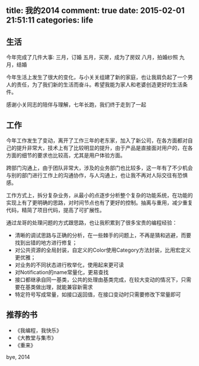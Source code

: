 title: 我的2014
comment: true
date: 2015-02-01 21:51:11
categories: life
---

## 生活

今年完成了几件大事: 
三月，订婚
五月，买房，成为了房奴
八月，拍婚纱照
九月，结婚

今年生活上发生了很大的变化，与小关关组建了新的家庭，也让我肩负起了一个男人的责任，为了我们新的生活而奋斗。希望我能为家人和老婆创造更好的生活条件。

感谢小关同志的陪伴与理解，七年长跑，我们终于走到了一起


## 工作

今年工作发生了变动，离开了工作三年的老东家，加入了新公司，在各方面都对自己的提升非常大，技术上有了比较明显的提升，由于产品是直接面对用户的，在各方面的细节的要求也比较高，尤其是用户体验方面。

跨部门沟通上，由于团队非常大，涉及的业务部门也比较多，这一年有了不少机会与别的部门进行工作上的沟通协作，与人沟通上，也让我不再对人际交往有恐惧感。

工作方式上，拆分复杂业务，从最小的点逐步分析整个复杂的功能系统，在功能的实现上有了更明确的思路，对时间节点也有了更好的控制。抽离与重用，减少重复代码，精简了项目代码，提高了可扩展性。

通过龙哥的处理问题的方式跟思路，也让我积累到了很多宝贵的编程经验：

- 清晰的调试思路与正确的分析，在一些棘手的问题上，不再是猜和逃避，而要找到出错的地方进行修复；
- 对公共资源的全局封装，自定义的Color使用Category方法封装，比用宏定义更优雅；
- 对业务的不同状态进行枚举化，使用起来更可读
- 对Notification的name常量化，更易查找
- 接口都继承自同一基类，公共的处理由基类完成，在较大变动的情况下，只需要在基类做出理，就能兼容新需求
- 特定符号写成常量，如接口返回值，在接口变动时只需要修改下常量即可  


## 推荐的书
- 《我编程，我快乐》
- 《大教堂与集市》
- 《重来》

bye, 2014